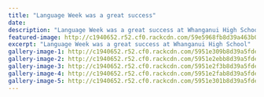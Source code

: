 ```yaml
---
title: "Language Week was a great success"
date: 
description: "Language Week was a great success at Whanganui High School..."
featured-image: http://c1940652.r52.cf0.rackcdn.com/59e5968fb8d39a463b0003ba/Pizza-winners.jpg
excerpt: "Language Week was a great success at Whanganui High School"
gallery-image-1: http://c1940652.r52.cf0.rackcdn.com/5951e309b8d39a5fde000737/LW-Monday-(37)(1).jpg-1st-photo-on-monday.jpg
gallery-image-2: http://c1940652.r52.cf0.rackcdn.com/5951e2ebb8d39a5fde00072f/LW-Monday-(8)(1).jpg
gallery-image-3: http://c1940652.r52.cf0.rackcdn.com/5951e2f3b8d39a5fde000731/LW-Monday-(10)(1).jpg
gallery-image-4: http://c1940652.r52.cf0.rackcdn.com/5951e2fab8d39a5fde000733/LW-Monday-(22)(1).jpg
gallery-image-5: http://c1940652.r52.cf0.rackcdn.com/5951e301b8d39a5fde000735/LW-Monday-(29)(1).jpg
---
```

